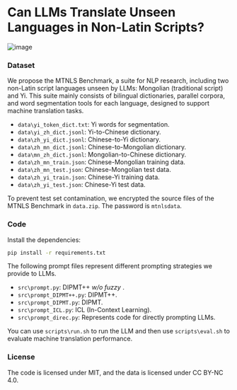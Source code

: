 #  Can LLMs Translate Unseen Languages in Non-Latin Scripts?

![image](https://github.com/user-attachments/assets/50a5ae28-f57b-470c-97f1-14e23d264f86)


### Dataset

We propose the MTNLS Benchmark, a suite for NLP research, including two non-Latin script languages unseen by LLMs: Mongolian (traditional script) and Yi. This suite mainly consists of bilingual dictionaries, parallel corpora, and word segmentation tools for each language, designed to support machine translation tasks.

- `data\yi_token_dict.txt`: Yi words for segmentation.  
- `data\yi_zh_dict.jsonl`: Yi-to-Chinese dictionary.  
- `data\zh_yi_dict.jsonl`: Chinese-to-Yi dictionary.  
- `data\zh_mn_dict.jsonl`: Chinese-to-Mongolian dictionary.  
- `data\mn_zh_dict.jsonl`: Mongolian-to-Chinese dictionary.  
- `data\zh_mn_train.json`: Chinese-Mongolian training data.  
- `data\zh_mn_test.json`: Chinese-Mongolian test data.  
- `data\zh_yi_train.json`: Chinese-Yi training data.  
- `data\zh_yi_test.json`: Chinese-Yi test data.

To prevent test set contamination, we encrypted the source files of the MTNLS Benchmark in `data.zip`. The password is `mtnlsdata`.

### Code

Install the dependencies:

```bash
pip install -r requirements.txt
```

The following prompt files represent different prompting strategies we provide to LLMs.

- `src\prompt.py`: DIPMT++ _w/o fuzzy_ .  
- `src\prompt_DIPMT++.py`: DIPMT++.  
- `src\prompt_DIPMT.py`: DIPMT.  
- `src\prompt_ICL.py`: ICL (In-Context Learning).  
- `src\prompt_direc.py`: Represents code for directly prompting LLMs.

You can use `scripts\run.sh` to run the LLM and then use `scripts\eval.sh` to evaluate machine translation  performance.

### License

The code is licensed under MIT, and the data is licensed under CC BY-NC 4.0.



